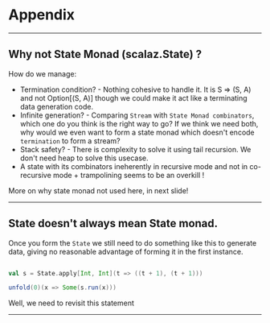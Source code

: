 
# Appendix


-------

## Why not State Monad (scalaz.State) ?<a name = "statemonad?"></a>

How do we manage:
* Termination condition? - Nothing cohesive to handle it. It is S => (S, A) and not Option[(S, A)] though we could make it act like a terminating data generation code.
* Infinite generation? - Comparing `Stream` with `State Monad combinators`, which one do you think is the right way to go?
If we think we need both, why would we even want to form a state monad which doesn't encode `termination` to form a stream?
* Stack safety? - There is complexity to solve it using tail recursion. We don't need heap to solve this usecase.  
* A state with its combinators ineherently in recursive mode  and not in co-recursive mode + trampolining seems to be an overkill !

More on why state monad not used here, in next slide!

-----


## State doesn't always mean State monad.

Once you form the `State` we still need to do something like this to generate data, giving no reasonable advantage of forming it in the first instance. 

```scala

val s = State.apply[Int, Int](t => ((t + 1), (t + 1)))

unfold(0)(x => Some(s.run(x)))

```

Well, we need to revisit this statement

----
